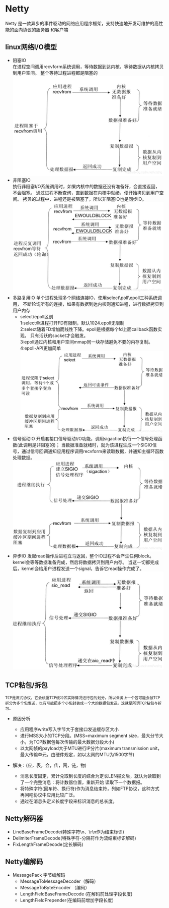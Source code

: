 # Netty
Netty 是一款异步的事件驱动的网络应用程序框架，支持快速地开发可维护的高性能的面向协议的服务器
和客户端


## linux网络I/O模型
  - 阻塞IO  
    在进程空间调用recvform系统调用，等待数据到达内核，等待数据从内核拷贝到用户空间。
    整个等待过程进程都是阻塞的
    ![image](./static/阻塞IO.png)
  - 非阻塞IO  
    执行非阻塞I/O系统调用时，如果内核中的数据还没有准备好，会直接返回，不会阻塞。
    通过进程不断查询，直到数据在内核中就绪，便开始拷贝到用户空间。
    拷贝的过程中，进程还是被阻塞了，所以非阻塞IO也是同步IO。
    ![image](./static/非阻塞IO.png)
  - 多路复用IO
    单个进程处理多个网络连接IO，使用select\poll\epoll三种系统调用，
    不断轮询所有的连接，如果有数据到达内核则通知进程，进行数据拷贝到用户内存  
    - select/epoll区别  
        1:select单进程打开FD有限制，默认1024.epoll无限制  
        2:select随着FD增加而线性下降。epoll是根据每个fd上面callback函数实现，
          只有活跃的socket才会触发。  
        3:epoll通过内核和用户空间mmap同一块存储避免不要的内存复制。  
        4:epoll-API更加简单
    ![image](./static/多路复用IO.png)
  - 信号驱动IO
    开启套接口信号驱动I/O功能，调用sigaction执行一个信号处理函数(此调用是非阻塞的)；
    当数据准备就绪时，就为该进程生成一个SIGIO信号，通过信号回调通知应用程序调用recvform来读取数据，并通知主循环函数处理数据。
    ![image](./static/信号驱动IO.png)
  - 异步IO
    发起read操作后进程立马返回，整个IO过程不会产生任何block。
    kernel会等等数据准备完成，然后将数据拷贝到用户内存。
    当这一切都完成后，kernel会给用户进程发送一个signal，告诉它read操作完成了。
    ![image](./static/异步IO.png)
    
##  TCP粘包/拆包  
    TCP是流式协议，它会根据TCP缓冲区实际情况进行包的划分。所以业务上一个包可能会被TCP  
    拆分为多个包发送，也有可能把多个小包封装成一个大的数据包发送。这就是所谓TCP粘包与拆包。
  - 原因分析  
    - 应用程序write写入字节大于套接口发送缓存区大小
    - 进行MSS大小的TCP分段。(MSS=maximum segment size，最大分节大小，为TCP数据包每次传输的最大数据分段大小)
    - 以太网帧的payload大于MTU进行IP分片(maximum transmission unit，最大传输单元，由硬件规定，如以太网的MTU为1500字节)
    
  - 解决：(应，表，会，传，网，链，物)  
    - 消息长度固定，累计兑取到长度的综合为定长LEN报文后，就认为读取到了一个完整消息：将计数器位置，重新开始
        读取下一个数据报。
    - 将特殊字符(回车符、换行符)作为消息结束符，列如FTP协议，这种方式再问吧协议中应用比较广泛。
    - 通过在消息头定义长度字段来标识消息的总长度。
## Netty解码器  
  - LineBaseFrameDecode(特殊字符\n、\r\n作为结束标识)
  - DelimiterFrameDecode(特殊字符-分隔符作为流结束标识解码)
  - FixLengthFrameDecode(定长解码)
## Netty编解码  
  - MessagePack 字节编解码  
    - MessageToMessageDecoder（解码）
    - MessageToByteEncoder （编码）
    - LengthFieldBaseFrameDecode (在解码前处理字段长度)
    - LengthFieldPrepender(在编码前增加字段长度)
    

